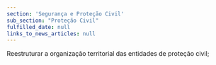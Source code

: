 ```yaml
---
section: 'Segurança e Proteção Civil'
sub_section: "Proteção Civil"
fulfilled_date: null
links_to_news_articles: null
---
```


Reestruturar a organização territorial das entidades de proteção civil;